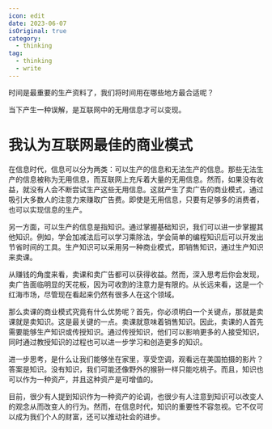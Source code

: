 ```yaml
---
icon: edit
date: 2023-06-07
isOriginal: true
category:
  - thinking
tag:
  - thinking
  - write
---
```


时间是最重要的生产资料了，我们将时间用在哪些地方最合适呢？

当下产生一种误解，是互联网中的无用信息才可以变现。
<!-- more -->

# 我认为互联网最佳的商业模式


在信息时代，信息可以分为两类：可以生产的信息和无法生产的信息。那些无法生产的信息被称为无用信息，而互联网上充斥着大量的无用信息。然而，如果没有收益，就没有人会不断尝试生产这些无用信息。这就产生了卖广告的商业模式，通过吸引大多数人的注意力来赚取广告费。即使是无用信息，只要有足够多的消费者，也可以实现信息的生产。

另一方面，可以生产的信息是指知识。通过掌握基础知识，我们可以进一步掌握其他知识。例如，学会加减法后可以学习乘除法，学会简单的编程知识后可以开发出节省时间的工具。生产知识可以采用另一种商业模式，即销售知识，通过生产知识来卖课。

从赚钱的角度来看，卖课和卖广告都可以获得收益。然而，深入思考后你会发现，卖广告面临明显的天花板，因为可收割的注意力是有限的。从长远来看，这是一个红海市场，尽管现在看起来仍然有很多人在这个领域。

那么卖课的商业模式究竟有什么优势呢？首先，你必须明白一个关键点，那就是卖课就是卖知识。这是最关键的一点。卖课就意味着销售知识。因此，卖课的人首先需要能够生产知识或传授知识。通过传授知识，他们可以影响更多的人接受知识，同时通过教授知识的过程也可以进一步学习和创造更多的知识。

进一步思考，是什么让我们能够坐在家里，享受空调，观看远在美国拍摄的影片？答案是知识。没有知识，我们可能还像野外的猴狲一样只能吃桃子。而且，知识也可以作为一种资产，并且这种资产是可增值的。

目前，很少有人提到知识作为一种资产的论调，也很少有人注意到知识可以改变人的观念从而改变人的行为。然而，在信息时代，知识的重要性不容忽视。它不仅可以成为我们个人的财富，还可以推动社会的进步。